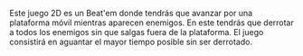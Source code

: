 Este juego 2D es un Beat'em donde tendrás que avanzar por una plataforma móvil mientras aparecen enemigos. En este tendrás que derrotar a todos los enemigos sin que salgas fuera de la plataforma.
El juego consistirá en aguantar el mayor tiempo posible sin ser derrotado.
